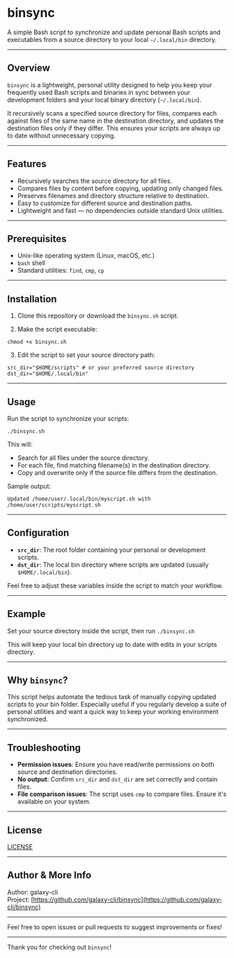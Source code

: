 # binsync

A simple Bash script to synchronize and update personal Bash scripts and executables from a source directory to your local `~/.local/bin` directory.

---

## Overview

`binsync` is a lightweight, personal utility designed to help you keep your frequently used Bash scripts and binaries in sync between your development folders and your local binary directory (`~/.local/bin`).

It recursively scans a specified source directory for files, compares each against files of the same name in the destination directory, and updates the destination files only if they differ. This ensures your scripts are always up to date without unnecessary copying.

---

## Features

- Recursively searches the source directory for all files.
- Compares files by content before copying, updating only changed files.
- Preserves filenames and directory structure relative to destination.
- Easy to customize for different source and destination paths.
- Lightweight and fast — no dependencies outside standard Unix utilities.

---

## Prerequisites

- Unix-like operating system (Linux, macOS, etc.)
- `bash` shell
- Standard utilities: `find`, `cmp`, `cp`

---

## Installation

1. Clone this repository or download the `binsync.sh` script.

2. Make the script executable:

`chmod +x binsync.sh`

3. Edit the script to set your source directory path:
```
src_dir="$HOME/scripts" # or your preferred source directory
dst_dir="$HOME/.local/bin"
```
---

## Usage

Run the script to synchronize your scripts:

`./binsync.sh`

This will:

- Search for all files under the source directory.
- For each file, find matching filename(s) in the destination directory.
- Copy and overwrite only if the source file differs from the destination.

Sample output:

`Updated /home/user/.local/bin/myscript.sh with /home/user/scripts/myscript.sh`

---

## Configuration

- **`src_dir`**: The root folder containing your personal or development scripts.
- **`dst_dir`**: The local bin directory where scripts are updated (usually `$HOME/.local/bin`).

Feel free to adjust these variables inside the script to match your workflow.

---

## Example

Set your source directory inside the script, then run
`./binsync.sh`

This will keep your local bin directory up to date with edits in your scripts directory.

---

## Why `binsync`?

This script helps automate the tedious task of manually copying updated scripts to your bin folder. Especially useful if you regularly develop a suite of personal utilities and want a quick way to keep your working environment synchronized.

---

## Troubleshooting

- **Permission issues**: Ensure you have read/write permissions on both source and destination directories.
- **No output**: Confirm `src_dir` and `dst_dir` are set correctly and contain files.
- **File comparison issues**: The script uses `cmp` to compare files. Ensure it's available on your system.

---

## License

[LICENSE](LICENSE)

---

## Author & More Info

Author: galaxy-cli  
Project: [https://github.com/galaxy-cli/binsync](https://github.com/galaxy-cli/binsync)

---

Feel free to open issues or pull requests to suggest improvements or fixes!

---

Thank you for checking out `binsync`!
